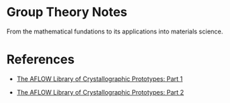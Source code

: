 # Group Theory Notes

From the mathematical fundations to its applications into
materials science.


# References

- [The AFLOW Library of Crystallographic Prototypes: Part 1](https://www.sciencedirect.com/science/article/pii/S0927025617300241)

- [The AFLOW Library of Crystallographic Prototypes: Part 2](https://www.sciencedirect.com/science/article/pii/S0927025618307146)

